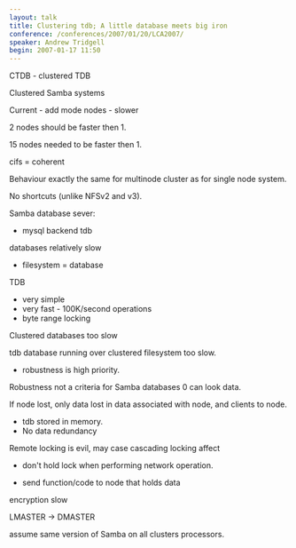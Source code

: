 ```yaml
---
layout: talk
title: Clustering tdb; A little database meets big iron
conference: /conferences/2007/01/20/LCA2007/
speaker: Andrew Tridgell
begin: 2007-01-17 11:50
---
```

CTDB - clustered TDB

Clustered Samba systems

Current - add mode nodes - slower

2 nodes should be faster then 1.

15 nodes needed to be faster then 1.

cifs = coherent

Behaviour exactly the same for multinode cluster as for single node system.

No shortcuts (unlike NFSv2 and v3).

Samba database sever:

* mysql backend tdb

databases relatively slow

* filesystem = database

TDB

* very simple
* very fast - 100K/second operations
* byte range locking

Clustered databases too slow

tdb database running over clustered filesystem too slow.

* robustness is high priority.

Robustness not a criteria for Samba databases 0 can look data.

If node lost, only data lost in data associated with node, and clients to node.

* tdb stored in memory.
* No data redundancy

Remote locking is evil, may case cascading locking affect

* don't hold lock when performing network operation.

* send function/code to node that holds data

encryption slow

LMASTER -> DMASTER

assume same version of Samba on all clusters processors.
